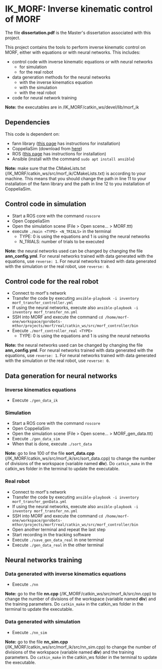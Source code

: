 # IK_MORF: Inverse kinematic control of MORF

The file **dissertation.pdf** is the Master's dissertation associated with this project.

This project contains the tools to perform inverse kinematic control on MORF, either with equations or with neural networks. This includes:
- control code with inverse kinematic equations or with neural networks
    - for simulation
    - for the real robot
- data generation methods for the neural networks
    - with the inverse kinematics equation
    - with the simulation
    - with the real robot
- code for neural network training

**Note:** the executables are in /IK_MORF/catkin_ws/devel/lib/morf_ik

## Dependencies

This code is dependent on:
- fann library ([this page](https://leenissen.dk/fann/wp/help/installing-fann/) has instructions for installation)
- CoppeliaSim (download from [here](https://www.coppeliarobotics.com/downloads))
- ROS ([this page](http://wiki.ros.org/ROS/Installation) has instructions for installation)
- Ansible (install with the command `sudo apt install ansible`)

**Note:** make sure that the CMakeLists.txt (/IK_MORF/catkin_ws/src/morf_ik/CMakeLists.txt) is according to your machine. This means that you should change the path in line 11 to your installation of the fann library and the path in line 12 to you installation of CoppeliaSim.


## Control code in simulation

- Start a ROS core with the command `roscore`
- Open CoppeliaSim
- Open the simulation scene (File > Open scene... > MORF.ttt)
- execute `./main <TYPE> <N_TRIALS>` in the terminal
    - TYPE: 0 is using the equations and 1 is using the neural networks
    - N_TRIALS: number of trials to be executed

**Note:** the neural networks used can be changed by changing the file **ann_config.yml**. For neural networks trained with data generated with the equations, use `reverse: 1`. For neural networks trained with data generated with the simulation or the real robot, use `reverse: 0`.

## Control code for the real robot

- Connect to morf's network
- Transfer the code by executing `ansible-playbook -i inventory morf_transfer_controller.yml`
- If using the neural networks, execute also `ansible-playbook -i inventory morf_transfer_nn.yml`
- SSH into MORF and execute the command `cd /home/morf-one/workspace/gorobots-mthor/projects/morf/real/catkin_ws/src/morf_controller/bin`
- Execute `./morf_controller_real <TYPE>`
    - TYPE: 0 is using the equations and 1 is using the neural networks 

**Note:** the neural networks used can be changed by changing the file **ann_config.yml**. For neural networks trained with data generated with the equations, use `reverse: 1`. For neural networks trained with data generated with the simulation or the real robot, use `reverse: 0`.

## Data generation for neural networks

### Inverse kinematics equations
- Execute `./gen_data_ik`

### Simulation
- Start a ROS core with the command `roscore`
- Open CoppeliaSim
- Open the simulation scene (File > Open scene... > MORF_gen_data.ttt)
- Execute `./gen_data_sim`
- When that is done, execute `./sort_data`

**Note:** go to line 100 of the file **sort_data.cpp** (/IK_MORF/catkin_ws/src/morf_ik/src/sort_data.cpp) to change the number of divisions of the workspace (variable named **div**). Do `catkin_make` in the catkin_ws folder in the terminal to update the executable.

### Real robot
- Connect to morf's network
- Transfer the code by executing `ansible-playbook -i inventory morf_transfer_genData.yml`
- If using the neural networks, execute also `ansible-playbook -i inventory morf_transfer_nn.yml`
- SSH into MORF and execute the command `cd /home/morf-one/workspace/gorobots-mthor/projects/morf/real/catkin_ws/src/morf_controller/bin`
- Open another terminal and repeat the last step
- Start recording in the tracking software
- Execute `./save_gen_data_real` in one terminal
- Execute `./gen_data_real` in the other terminal

## Neural networks training

### Data generated with inverse kinematics equations
- Execute `./nn`

**Note:** go to the file **nn.cpp** (/IK_MORF/catkin_ws/src/morf_ik/src/nn.cpp) to change the number of divisions of the workspace (variable named **div**) and the training parameters. Do `catkin_make` in the catkin_ws folder in the terminal to update the executable.

### Data generated with simulation
- Execute `./nn_sim`

**Note:** go to the file **nn_sim.cpp** (/IK_MORF/catkin_ws/src/morf_ik/src/nn_sim.cpp) to change the number of divisions of the workspace (variable named **div**) and the training parameters. Do `catkin_make` in the catkin_ws folder in the terminal to update the executable.